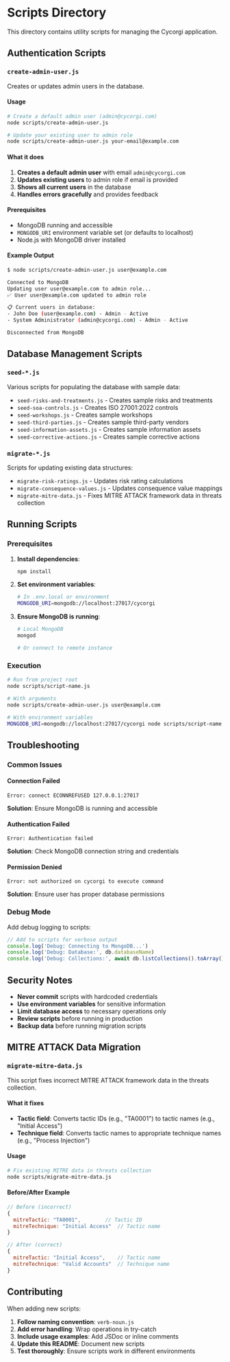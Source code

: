 # Scripts Directory

This directory contains utility scripts for managing the Cycorgi application.

## Authentication Scripts

### `create-admin-user.js`

Creates or updates admin users in the database.

#### Usage

```bash
# Create a default admin user (admin@cycorgi.com)
node scripts/create-admin-user.js

# Update your existing user to admin role
node scripts/create-admin-user.js your-email@example.com
```

#### What it does

1. **Creates a default admin user** with email `admin@cycorgi.com`
2. **Updates existing users** to admin role if email is provided
3. **Shows all current users** in the database
4. **Handles errors gracefully** and provides feedback

#### Prerequisites

- MongoDB running and accessible
- `MONGODB_URI` environment variable set (or defaults to localhost)
- Node.js with MongoDB driver installed

#### Example Output

```bash
$ node scripts/create-admin-user.js user@example.com

Connected to MongoDB
Updating user user@example.com to admin role...
✅ User user@example.com updated to admin role

📋 Current users in database:
- John Doe (user@example.com) - Admin - Active
- System Administrator (admin@cycorgi.com) - Admin - Active

Disconnected from MongoDB
```

## Database Management Scripts

### `seed-*.js`

Various scripts for populating the database with sample data:

- `seed-risks-and-treatments.js` - Creates sample risks and treatments
- `seed-soa-controls.js` - Creates ISO 27001:2022 controls
- `seed-workshops.js` - Creates sample workshops
- `seed-third-parties.js` - Creates sample third-party vendors
- `seed-information-assets.js` - Creates sample information assets
- `seed-corrective-actions.js` - Creates sample corrective actions

### `migrate-*.js`

Scripts for updating existing data structures:

- `migrate-risk-ratings.js` - Updates risk rating calculations
- `migrate-consequence-values.js` - Updates consequence value mappings
- `migrate-mitre-data.js` - Fixes MITRE ATTACK framework data in threats collection

## Running Scripts

### Prerequisites

1. **Install dependencies**:
   ```bash
   npm install
   ```

2. **Set environment variables**:
   ```bash
   # In .env.local or environment
   MONGODB_URI=mongodb://localhost:27017/cycorgi
   ```

3. **Ensure MongoDB is running**:
   ```bash
   # Local MongoDB
   mongod
   
   # Or connect to remote instance
   ```

### Execution

```bash
# Run from project root
node scripts/script-name.js

# With arguments
node scripts/create-admin-user.js user@example.com

# With environment variables
MONGODB_URI=mongodb://localhost:27017/cycorgi node scripts/script-name.js
```

## Troubleshooting

### Common Issues

#### Connection Failed
```
Error: connect ECONNREFUSED 127.0.0.1:27017
```
**Solution**: Ensure MongoDB is running and accessible

#### Authentication Failed
```
Error: Authentication failed
```
**Solution**: Check MongoDB connection string and credentials

#### Permission Denied
```
Error: not authorized on cycorgi to execute command
```
**Solution**: Ensure user has proper database permissions

### Debug Mode

Add debug logging to scripts:

```javascript
// Add to scripts for verbose output
console.log('Debug: Connecting to MongoDB...')
console.log('Debug: Database:', db.databaseName)
console.log('Debug: Collections:', await db.listCollections().toArray())
```

## Security Notes

- **Never commit** scripts with hardcoded credentials
- **Use environment variables** for sensitive information
- **Limit database access** to necessary operations only
- **Review scripts** before running in production
- **Backup data** before running migration scripts

## MITRE ATTACK Data Migration

### `migrate-mitre-data.js`

This script fixes incorrect MITRE ATTACK framework data in the threats collection.

#### What it fixes

- **Tactic field**: Converts tactic IDs (e.g., "TA0001") to tactic names (e.g., "Initial Access")
- **Technique field**: Converts tactic names to appropriate technique names (e.g., "Process Injection")

#### Usage

```bash
# Fix existing MITRE data in threats collection
node scripts/migrate-mitre-data.js
```

#### Before/After Example

```javascript
// Before (incorrect)
{
  mitreTactic: "TA0001",        // Tactic ID
  mitreTechnique: "Initial Access"  // Tactic name
}

// After (correct)
{
  mitreTactic: "Initial Access",    // Tactic name
  mitreTechnique: "Valid Accounts"  // Technique name
}
```

## Contributing

When adding new scripts:

1. **Follow naming convention**: `verb-noun.js`
2. **Add error handling**: Wrap operations in try-catch
3. **Include usage examples**: Add JSDoc or inline comments
4. **Update this README**: Document new scripts
5. **Test thoroughly**: Ensure scripts work in different environments 